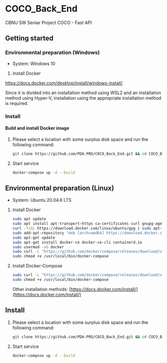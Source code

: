 # COCO_Back_End
CBNU SW Seniar Project COCO - Fast API

## Getting started
### Environmental preparation (Windows)

+ System: Windows 10

1. Install Docker

https://docs.docker.com/desktop/install/windows-install/

Since it is divided into an installation method using WSL2 and an installation method using Hyper-V, installation using the appropriate installation method is required.

### Install

#### Build and install Docker image

1. Please select a location with some surplus disk space and run the following command:

    ```bash
    git clone https://github.com/PDA-PRO/COCO_Back_End.git && cd COCO_Back_End
    ```

2. Start service

    ```bash
    docker-compose up -d --build
    ```

## Environmental preparation (Linux)

+ System: Ubuntu 20.04.6 LTS

1. Install Docker

    ```bash
    sudo apt update
    sudo apt install apt-transport-https ca-certificates curl gnupg-agent software-properties-common
    curl -fsSL https://download.docker.com/linux/ubuntu/gpg | sudo apt-key add -
    sudo add-apt-repository "deb [arch=amd64] https://download.docker.com/linux/ubuntu $(lsb_release -cs) stable"
    sudo apt-get update
    sudo apt-get install docker-ce docker-ce-cli containerd.io
    sudo usermod -aG docker
    sudo curl -L "https://github.com/docker/compose/releases/download/v2.5.0/docker-compose-$(uname -s)-$(uname -m)" -o /usr/local/bin/docker-compose
    sudo chmod +x /usr/local/bin/docker-compose
    ```

2. Install Docker-Compose

    ```bash
    sudo curl -L "https://github.com/docker/compose/releases/download/v2.5.0/docker-compose-$(uname -s)-$(uname -m)" -o /usr/local/bin/docker-compose
    sudo chmod +x /usr/local/bin/docker-compose
    ```

    Other installation methods: [https://docs.docker.com/install/](https://docs.docker.com/install/)

## Install

1. Please select a location with some surplus disk space and run the following command:

    ```bash
    git clone https://github.com/PDA-PRO/COCO_Back_End.git && cd COCO_Back_End
    ```

2. Start service

    ```bash
    docker-compose up -d --build
    ```
